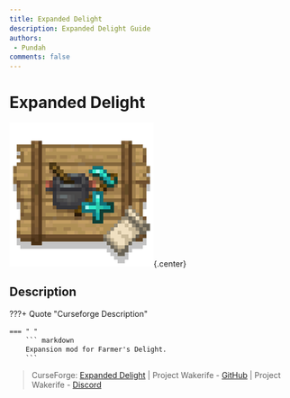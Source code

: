 ```yaml
---
title: Expanded Delight
description: Expanded Delight Guide
authors: 
 - Pundah
comments: false
---
```

# Expanded Delight
![](img/ExpandedDelight.png){.center}
## Description
???+ Quote "Curseforge Description"

    === " "
        ``` markdown
        Expansion mod for Farmer's Delight.
        ```

> CurseForge: [Expanded Delight](https://www.curseforge.com/minecraft/mc-mods/expanded-delight) | Project Wakerife - [GitHub](https://github.com/Pundah) | Project Wakerife - [Discord](https://discord.gg/M4HQTQ9g9f)